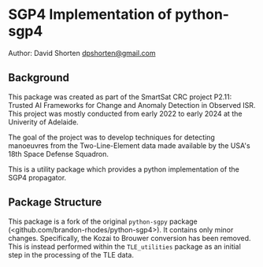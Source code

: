 # SGP4 Implementation of python-sgp4

Author: David Shorten <dpshorten@gmail.com>

## Background

This package was created as part of the SmartSat CRC project P2.11: Trusted AI Frameworks for Change and Anomaly Detection 
in Observed ISR. This project was mostly conducted from early 2022 to early 2024 at the Univerity of Adelaide.

The goal of the project was to develop techniques for detecting manoeuvres from the Two-Line-Element data made available 
by the USA's 18th Space Defense Squadron.

This is a utility package which provides a python implementation of the SGP4 propagator.  


## Package Structure

This package is a fork of the original `python-sgpy` package (<github.com/brandon-rhodes/python-sgp4>). 
It contains only minor changes. Specifically, the Kozai to Brouwer conversion has been removed. This is instead performed
within the `TLE_utilities` package as an initial step in the processing of the TLE data. 
